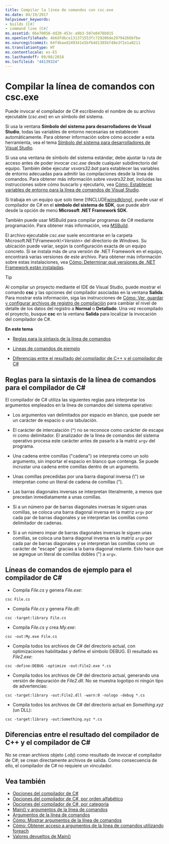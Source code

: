 ```yaml
---
title: Compilar la línea de comandos con csc.exe
ms.date: 04/19/2017
helpviewer_keywords:
- builds [C#]
- command line [C#]
ms.assetid: 66e70056-dd20-453c-a9b3-507e0478b015
ms.openlocfilehash: 4b6dfdbce131371553fc729206de29794266bfbe
ms.sourcegitcommit: 64f4baed249341e5bf64d1385bf48e3f2e1a0211
ms.translationtype: HT
ms.contentlocale: es-ES
ms.lasthandoff: 09/08/2018
ms.locfileid: "44139324"
---
```

# <a name="command-line-build-with-cscexe"></a>Compilar la línea de comandos con csc.exe
Puede invocar el compilador de C# escribiendo el nombre de su archivo ejecutable (*csc.exe*) en un símbolo del sistema.

Si usa la ventana **Símbolo del sistema para desarrolladores de Visual Studio**, todas las variables de entorno necesarias se establecen automáticamente. Para obtener información sobre cómo acceder a esta herramienta, vea el tema [Símbolo del sistema para desarrolladores de Visual Studio](../../../framework/tools/developer-command-prompt-for-vs.md). 

Si usa una ventana de símbolo del sistema estándar, debe ajustar la ruta de acceso antes de poder invocar *csc.exe* desde cualquier subdirectorio del equipo. También debe ejecutar *vsvars32.bat* para establecer las variables de entorno adecuadas para admitir las compilaciones desde la línea de comandos. Para obtener más información sobre *vsvars32.bat*, incluidas las instrucciones sobre cómo buscarlo y ejecutarlo, vea [Cómo: Establecer variables de entorno para la línea de comandos de Visual Studio](../../../csharp/language-reference/compiler-options/how-to-set-environment-variables-for-the-visual-studio-command-line.md).

Si trabaja en un equipo que solo tiene [!INCLUDE[winsdklong](~/includes/winsdklong-md.md)], puede usar el compilador de C# en el **símbolo del sistema de SDK**, que puede abrir desde la opción de menú **Microsoft .NET Framework SDK**.

También puede usar MSBuild para compilar programas de C# mediante programación. Para obtener más información, vea [MSBuild](/visualstudio/msbuild/msbuild).

El archivo ejecutable *csc.exe* suele encontrarse en la carpeta Microsoft.NET\Framework\\*\<Versión>* del directorio de *Windows*. Su ubicación puede variar, según la configuración exacta de un equipo concreto. Si se instala más de una versión de .NET Framework en el equipo, encontrará varias versiones de este archivo. Para obtener más información sobre estas instalaciones, vea [Cómo: Determinar qué versiones de .NET Framework están instaladas](../../../framework/migration-guide/how-to-determine-which-versions-are-installed.md).

> [!TIP]
>  Al compilar un proyecto mediante el IDE de Visual Studio, puede mostrar el comando **csc** y las opciones del compilador asociadas en la ventana **Salida**. Para mostrar esta información, siga las instrucciones de [Cómo: Ver, guardar y configurar archivos de registro de compilación](/visualstudio/ide/how-to-view-save-and-configure-build-log-files#to-change-the-amount-of-information-included-in-the-build-log) para cambiar el nivel de detalle de los datos del registro a **Normal** o **Detallado**. Una vez recompilado el proyecto, busque **csc** en la ventana **Salida** para localizar la invocación del compilador de C#.

 **En este tema**

- [Reglas para la sintaxis de la línea de comandos](#-rules-for-command-line-syntax-for-the-c-compiler)

- [Líneas de comandos de ejemplo](#sample-command-lines-for-the-c-compiler)

- [Diferencias entre el resultado del compilador de C++ y el compilador de C#](#differences-between-c-compiler-and-c-compiler-output)

## <a name="rules-for-command-line-syntax-for-the-c-compiler"></a>Reglas para la sintaxis de la línea de comandos para el compilador de C#

El compilador de C# utiliza las siguientes reglas para interpretar los argumentos empleados en la línea de comandos del sistema operativo:

- Los argumentos van delimitados por espacio en blanco, que puede ser un carácter de espacio o una tabulación.

- El carácter de intercalación (^) no se reconoce como carácter de escape ni como delimitador. El analizador de la línea de comandos del sistema operativo procesa este carácter antes de pasarlo a la matriz `argv` del programa.

- Una cadena entre comillas ("cadena") se interpreta como un solo argumento, sin importar el espacio en blanco que contenga. Se puede incrustar una cadena entre comillas dentro de un argumento.

- Unas comillas precedidas por una barra diagonal inversa (\\") se interpretan como un literal de cadena de comillas (").

- Las barras diagonales inversas se interpretan literalmente, a menos que precedan inmediatamente a unas comillas.

- Si a un número par de barras diagonales inversas le siguen unas comillas, se coloca una barra diagonal inversa en la matriz `argv` por cada par de barras diagonales y se interpretan las comillas como delimitador de cadenas.

- Si a un número impar de barras diagonales inversas le siguen unas comillas, se coloca una barra diagonal inversa en la matriz `argv` por cada par de barras diagonales y se interpretan las comillas como un carácter de "escape" gracias a la barra diagonal restante. Esto hace que se agregue un literal de comillas dobles (") a `argv`.

## <a name="sample-command-lines-for-the-c-compiler"></a>Líneas de comandos de ejemplo para el compilador de C#

- Compila *File.cs* y genera *File.exe*:

```console
csc File.cs 
```

- Compila *File.cs* y genera *File.dll*:

```console
csc -target:library File.cs
```

- Compila *File.cs* y crea *My.exe*:

```console
csc -out:My.exe File.cs
```

- Compila todos los archivos de C# del directorio actual, con optimizaciones habilitadas y define el símbolo DEBUG. El resultado es *File2.exe*:

```console
csc -define:DEBUG -optimize -out:File2.exe *.cs
```

- Compila todos los archivos de C# del directorio actual, generando una versión de depuración de *File2.dll*. No se muestra logotipo ni ningún tipo de advertencias:

```console
csc -target:library -out:File2.dll -warn:0 -nologo -debug *.cs
```

- Compila todos los archivos de C# del directorio actual en *Something.xyz* (un DLL):

```console
csc -target:library -out:Something.xyz *.cs
```

## <a name="differences-between-c-compiler-and-c-compiler-output"></a>Diferencias entre el resultado del compilador de C++ y el compilador de C#
No se crean archivos objeto (*.obj*) como resultado de invocar el compilador de C#; se crean directamente archivos de salida. Como consecuencia de ello, el compilador de C# no requiere un vinculador.

## <a name="see-also"></a>Vea también

- [Opciones del compilador de C#](../../../csharp/language-reference/compiler-options/index.md)  
- [Opciones del compilador de C#, por orden alfabético](../../../csharp/language-reference/compiler-options/listed-alphabetically.md)  
- [Opciones del compilador de C#, por categoría](../../../csharp/language-reference/compiler-options/listed-by-category.md)  
- [Main() y argumentos de la línea de comandos](../../../csharp/programming-guide/main-and-command-args/index.md)  
- [Argumentos de la línea de comandos](../../../csharp/programming-guide/main-and-command-args/command-line-arguments.md)  
- [Cómo: Mostrar argumentos de la línea de comandos](../../../csharp/programming-guide/main-and-command-args/how-to-display-command-line-arguments.md)  
- [Cómo: Obtener acceso a argumentos de la línea de comandos utilizando foreach](../../../csharp/programming-guide/main-and-command-args/how-to-access-command-line-arguments-using-foreach.md)  
- [Valores devueltos de Main()](../../../csharp/programming-guide/main-and-command-args/main-return-values.md)
